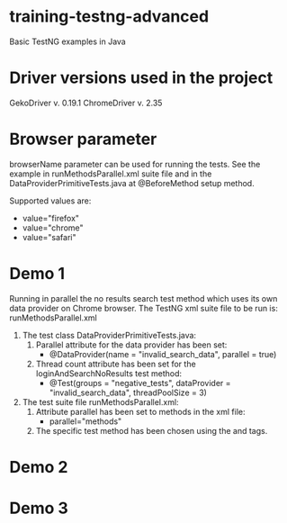 # training-testng-advanced
Basic TestNG examples in Java

# Driver versions used in the project

GekoDriver v. 0.19.1
ChromeDriver v. 2.35

# Browser parameter
browserName parameter can be used for running the tests.
See the example in runMethodsParallel.xml suite file and in the DataProviderPrimitiveTests.java at @BeforeMethod setup method.

Supported values are:
* value="firefox"
* value="chrome"
* value="safari"

# Demo 1
Running in parallel the no results search test method which uses its own data provider on Chrome browser.
The TestNG xml suite file to be run is: runMethodsParallel.xml

 
1. The test class DataProviderPrimitiveTests.java:
    1. Parallel attribute for the data provider has been set:
        * @DataProvider(name = "invalid_search_data", parallel = true)
    2. Thread count attribute has been set for the loginAndSearchNoResults test method:
        * @Test(groups = "negative_tests", dataProvider = "invalid_search_data", threadPoolSize = 3)
2. The test suite file runMethodsParallel.xml:
   1. Attribute parallel has been set to methods in the xml file:
        * parallel="methods"
   2. The specific test method has been chosen using the <classes></classes> and <methods></methods> tags.

# Demo 2

# Demo 3